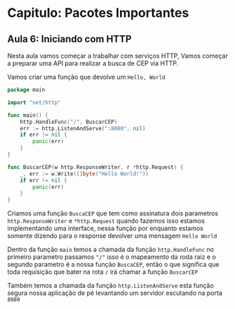 # Capitulo: Pacotes Importantes
## Aula 6: Iniciando com HTTP

Nesta aula vamos começar a trabalhar com serviços HTTP, Vamos começar a preparar uma API para realizar a busca de CEP via HTTP.

Vamos criar uma função que devolve um `Hello, World` 

```go
package main

import "net/http"

func main() {
	http.HandleFunc("/", BuscarCEP)
	err := http.ListenAndServe(":8080", nil)
	if err != nil {
		panic(err)
	}
}

func BuscarCEP(w http.ResponseWriter, r *http.Request) {
	_, err := w.Write([]byte("Hello World!"))
	if err != nil {
		panic(err)
	}
}
```

Criamos uma função `BuscaCEP` que tem como assinatura dois parametros `http.ResponseWriter` e `*http.Request` quando fazemos isso estamos implementando uma interface, nessa função por enquanto estamos somente dizendo para o response devolver uma mensagem `Hello World`

Dentro da função `main` temos a chamada da função `http.HandleFunc` no primeiro parametro passamos `"/"` isso é o mapeamento da roda raiz e o segundo parametro é a nossa função `BuscaCEP`, então o que significa que toda requisição que bater na rota `/` irá chamar a função `BuscarCEP`

Também temos a chamada da função `http.ListenAndServe` esta função segura nossa aplicação de pé levantando um servidor escutando na porta `8080`